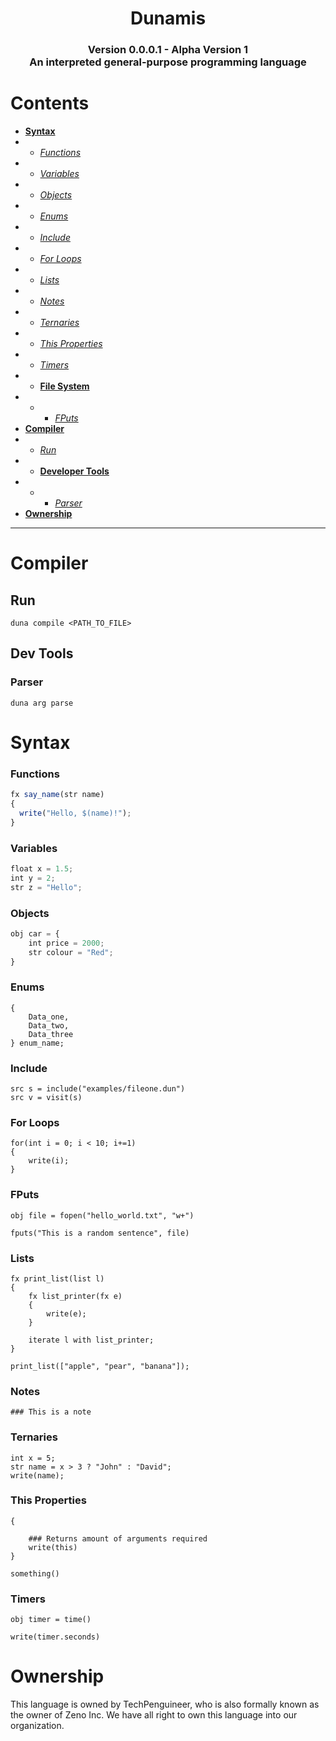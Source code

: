 <p align="center">
  <h1 align="center">Dunamis</h1>
  <h3 align="center">Version 0.0.0.1 - Alpha Version 1<br>
An interpreted general-purpose programming language
</h3>
</p>


# Contents
- [**Syntax**](#syntax)
- - [*Functions*](#functions)
- - [*Variables*](#variables)
- - [*Objects*](#objects)
- - [*Enums*](#enums)
- - [*Include*](#include)
- - [*For Loops*](#for-loops)
- - [*Lists*](#lists)
- - [*Notes*](#notes)
- - [*Ternaries*](#ternaries)
- - [*This Properties*](#this-properties)
- - [*Timers*](#timers)
- - [**File System**](#aaa)
- - - [*FPuts*](#fputs)
- [**Compiler**](#compiler)
- - [*Run*](#run)
- - [**Developer Tools**](#dev-tools)
- - - [*Parser*](#parser)
- [**Ownership**](#ownership)


<hr>



# Compiler

## Run
```duna compile <PATH_TO_FILE>```
## Dev Tools

### Parser
```duna arg parse```



# Syntax

### Functions
```js
fx say_name(str name)
{
  write("Hello, $(name)!");
}
```

### Variables
```js
float x = 1.5;
int y = 2;
str z = "Hello";
```

### Objects

```js
obj car = {
    int price = 2000;
    str colour = "Red";
}
```

### Enums
```enum
{
    Data_one,
    Data_two,
    Data_three
} enum_name;
```

### Include
```
src s = include("examples/fileone.dun")
src v = visit(s)
```

### For Loops
```
for(int i = 0; i < 10; i+=1)
{
    write(i);
}
```

###  FPuts

```
obj file = fopen("hello_world.txt", "w+")

fputs("This is a random sentence", file)
```

### Lists 

```
fx print_list(list l)
{
    fx list_printer(fx e)
    {
        write(e);
    }

    iterate l with list_printer;
}

print_list(["apple", "pear", "banana"]);
```

### Notes

``` 
### This is a note
```

### Ternaries

```
int x = 5;
str name = x > 3 ? "John" : "David";
write(name);
```

### This Properties
```fx something()
{

    ### Returns amount of arguments required
    write(this)
}

something()
```

### Timers

```
obj timer = time()

write(timer.seconds)
```



# Ownership

This language is owned by TechPenguineer, who is also formally known as the owner of Zeno Inc.
We have all right to own this language into our organization.
